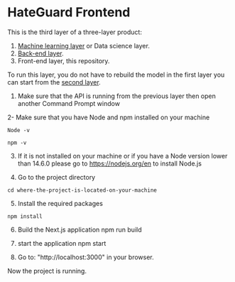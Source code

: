 # HateGuard Frontend

This is the third layer of a three-layer product:
1. [Machine learning layer](https://github.com/mazenelabd/hateguard-machine-learning) or Data science layer.
2. [Back-end layer](https://github.com/mazenelabd/hateguard-api).
3. Front-end layer, this repository.

To run this layer, you do not have to rebuild the model in the first layer you can start from the [second layer](https://github.com/mazenelabd/hateguard-api).

1. Make sure that the API is running from the previous layer then open another Command Prompt window

2- Make sure that you have Node and npm installed on your machine
```
Node -v
```
```
npm -v
```
3. If it is not installed on your machine or if you have a Node version lower than 14.6.0 please go to https://nodejs.org/en to install Node.js

4. Go to the project directory
```
cd where-the-project-is-located-on-your-machine
```
5. Install the required packages
```
npm install
```
6. Build the Next.js application
npm run build

7. start the application
npm start

8. Go to: "http://localhost:3000" in your browser.

Now the project is running.
